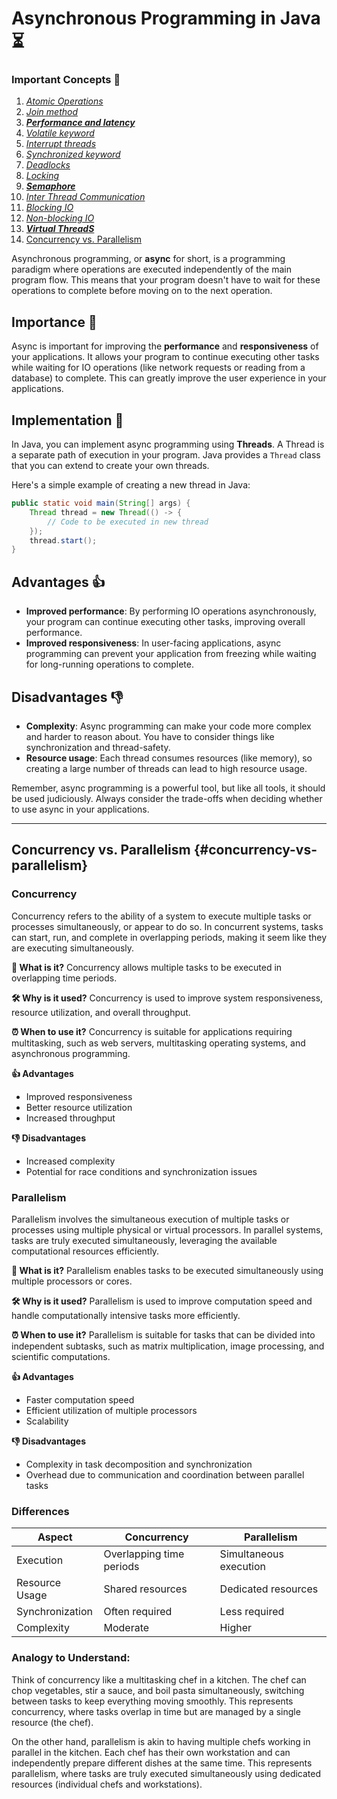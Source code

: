 # Asynchronous Programming in Java :hourglass_flowing_sand:


### Important Concepts 🧠

1. [_Atomic Operations_](concepts/ATOMIC.md)
2. [_Join method_](concepts/JOIN.md)
3. [**_Performance and latency_**](concepts/PERFORMANCE.md)
4. [_Volatile keyword_](concepts/VOLATILE.md)
5. [_Interrupt threads_](concepts/TERMINATION_THREAD.md)
6. [_Synchronized keyword_](concepts/SYNCHRONIZED.md)
7. [_Deadlocks_](concepts/DEADLOCKS.md)
8. [_Locking_](concepts/LOCKING.md)
9. [**_Semaphore_**](concepts/SEMAPHORE.md)
10. [_Inter Thread Communication_](concepts/INTER_THREAD_COMMUNICATION.md)
11. [_Blocking IO_](concepts/BLOCKING_IO.md)
12. [_Non-blocking IO_](concepts/NON_BLOCKING_IO.md)
13. [**_Virtual ThreadS_**](concepts/VIRTUAL_THREADS.md)
14. [Concurrency vs. Parallelism](#concurrency-vs-parallelism)


Asynchronous programming, or **async** for short, is a programming paradigm where operations are executed independently of the main program flow. This means that your program doesn't have to wait for these operations to complete before moving on to the next operation.

## Importance :dart:

Async is important for improving the **performance** and **responsiveness** of your applications. It allows your program to continue executing other tasks while waiting for IO operations (like network requests or reading from a database) to complete. This can greatly improve the user experience in your applications.

## Implementation :wrench:

In Java, you can implement async programming using **Threads**. A Thread is a separate path of execution in your program. Java provides a `Thread` class that you can extend to create your own threads.

Here's a simple example of creating a new thread in Java:

```java
public static void main(String[] args) {
    Thread thread = new Thread(() -> {
        // Code to be executed in new thread
    });
    thread.start();
}
```

## Advantages :+1:

- **Improved performance**: By performing IO operations asynchronously, your program can continue executing other tasks, improving overall performance.
- **Improved responsiveness**: In user-facing applications, async programming can prevent your application from freezing while waiting for long-running operations to complete.

## Disadvantages :-1:

- **Complexity**: Async programming can make your code more complex and harder to reason about. You have to consider things like synchronization and thread-safety.
- **Resource usage**: Each thread consumes resources (like memory), so creating a large number of threads can lead to high resource usage.

Remember, async programming is a powerful tool, but like all tools, it should be used judiciously. Always consider the trade-offs when deciding whether to use async in your applications.

---

## Concurrency vs. Parallelism  {#concurrency-vs-parallelism}

### Concurrency

Concurrency refers to the ability of a system to execute multiple tasks or processes simultaneously, or appear to do so. In concurrent systems, tasks can start, run, and complete in overlapping periods, making it seem like they are executing simultaneously.

**🤔 What is it?**
Concurrency allows multiple tasks to be executed in overlapping time periods.

**🛠️ Why is it used?**
Concurrency is used to improve system responsiveness, resource utilization, and overall throughput.

**⏰ When to use it?**
Concurrency is suitable for applications requiring multitasking, such as web servers, multitasking operating systems, and asynchronous programming.

**👍 Advantages**
- Improved responsiveness
- Better resource utilization
- Increased throughput

**👎 Disadvantages**
- Increased complexity
- Potential for race conditions and synchronization issues

### Parallelism

Parallelism involves the simultaneous execution of multiple tasks or processes using multiple physical or virtual processors. In parallel systems, tasks are truly executed simultaneously, leveraging the available computational resources efficiently.

**🤔 What is it?**
Parallelism enables tasks to be executed simultaneously using multiple processors or cores.

**🛠️ Why is it used?**
Parallelism is used to improve computation speed and handle computationally intensive tasks more efficiently.

**⏰ When to use it?**
Parallelism is suitable for tasks that can be divided into independent subtasks, such as matrix multiplication, image processing, and scientific computations.

**👍 Advantages**
- Faster computation speed
- Efficient utilization of multiple processors
- Scalability

**👎 Disadvantages**
- Complexity in task decomposition and synchronization
- Overhead due to communication and coordination between parallel tasks

### Differences

| Aspect          | Concurrency                   | Parallelism                  |
|-----------------|-------------------------------|------------------------------|
| Execution       | Overlapping time periods      | Simultaneous execution       |
| Resource Usage  | Shared resources               | Dedicated resources          |
| Synchronization| Often required                 | Less required                |
| Complexity      | Moderate                       | Higher                       |

### Analogy to Understand:

Think of concurrency like a multitasking chef in a kitchen. The chef can chop vegetables, stir a sauce, and boil pasta simultaneously, switching between tasks to keep everything moving smoothly. This represents concurrency, where tasks overlap in time but are managed by a single resource (the chef).

On the other hand, parallelism is akin to having multiple chefs working in parallel in the kitchen. Each chef has their own workstation and can independently prepare different dishes at the same time. This represents parallelism, where tasks are truly executed simultaneously using dedicated resources (individual chefs and workstations).


